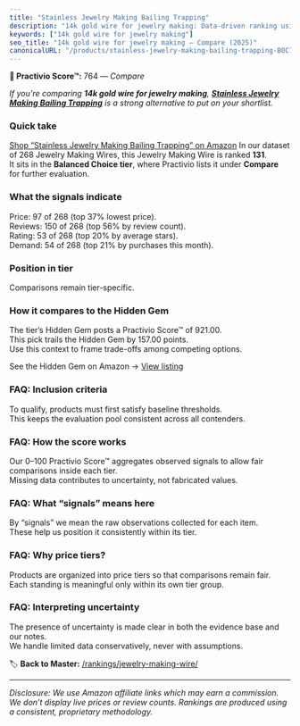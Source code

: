 ```yaml
---
title: "Stainless Jewelry Making Bailing Trapping"
description: "14k gold wire for jewelry making: Data-driven ranking using the Practivio Score™. Positioned by quality, value, demand, findability, momentum."
keywords: ["14k gold wire for jewelry making"]
seo_title: "14k gold wire for jewelry making — Compare (2025)"
canonicalURL: "/products/stainless-jewelry-making-bailing-trapping-B0C7CC2FXN/"
---
```


**🛒 Practivio Score™:** 764 — _Compare_


*If you're comparing **14k gold wire for jewelry making**, **[Stainless Jewelry Making Bailing Trapping](https://www.amazon.com/dp/B0C7CC2FXN?tag=practivio-20)** is a strong alternative to put on your shortlist.*
### Quick take
[Shop “Stainless Jewelry Making Bailing Trapping” on Amazon](https://www.amazon.com/dp/B0C7CC2FXN?tag=practivio-20)
In our dataset of 268 Jewelry Making Wires, this Jewelry Making Wire is ranked **131**.  
It sits in the **Balanced Choice tier**, where Practivio lists it under **Compare** for further evaluation.

### What the signals indicate
Price: 97 of 268 (top 37% lowest price).  
Reviews: 150 of 268 (top 56% by review count).  
Rating: 53 of 268 (top 20% by average stars).  
Demand: 54 of 268 (top 21% by purchases this month).

### Position in tier
Comparisons remain tier-specific.

### How it compares to the Hidden Gem
The tier’s Hidden Gem posts a Practivio Score™ of 921.00.  
This pick trails the Hidden Gem by 157.00 points.  
Use this context to frame trade-offs among competing options.  

See the Hidden Gem on Amazon → [View listing](https://www.amazon.com/dp/B000P42O3C?tag=practivio-20)

### FAQ: Inclusion criteria
To qualify, products must first satisfy baseline thresholds.  
This keeps the evaluation pool consistent across all contenders.

### FAQ: How the score works
Our 0–100 Practivio Score™ aggregates observed signals to allow fair comparisons inside each tier.  
Missing data contributes to uncertainty, not fabricated values.

### FAQ: What “signals” means here
By “signals” we mean the raw observations collected for each item.  
These help us position it consistently within its tier.

### FAQ: Why price tiers?
Products are organized into price tiers so that comparisons remain fair.  
Each standing is meaningful only within its own tier group.

### FAQ: Interpreting uncertainty
The presence of uncertainty is made clear in both the evidence base and our notes.  
We handle limited data conservatively, never with assumptions.

<!-- Missing template for Compare/CompareWithinPriceClass -->


🏷️ **Back to Master:** [/rankings/jewelry-making-wire/](/rankings/jewelry-making-wire/)

---
_Disclosure: We use Amazon affiliate links which may earn a commission. We don’t display live prices or review counts. Rankings are produced using a consistent, proprietary methodology._
